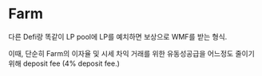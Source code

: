# Farm

다른 Defi랑 똑같이 LP pool에 LP를 예치하면 보상으로 WMF를 받는 형식.

이때, 단순히 Farm의 이자율 및 시세 차익 거래를 위한 유동성공급을 어느정도 줄이기 위해 deposit fee (4% deposit fee.)        &#x20;
